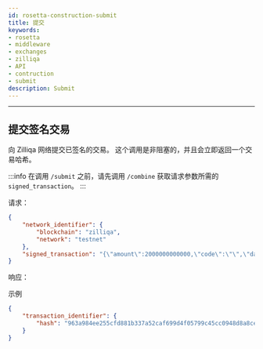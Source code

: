 ```yaml
---
id: rosetta-construction-submit
title: 提交
keywords: 
- rosetta
- middleware
- exchanges
- zilliqa
- API
- contruction
- submit
description: Submit
---
```


---

## 提交签名交易

向 Zilliqa 网络提交已签名的交易。 这个调用是非阻塞的，并且会立即返回一个交易哈希。

:::info
在调用 `/submit` 之前，请先调用 `/combine` 获取请求参数所需的`signed_transaction`。
:::


请求：

```json
{
    "network_identifier": {
        "blockchain": "zilliqa",
        "network": "testnet"
    },
    "signed_transaction": "{\"amount\":2000000000000,\"code\":\"\",\"data\":\"\",\"gasLimit\":1,\"gasPrice\":2000000000,\"nonce\":187,\"pubKey\":\"02e44ef2c5c2031386faa6cafdf5f67318cc661871b0112a27458e65f37a35655e\",\"senderAddr\":\"zil1n8uafq4thhzlq5nj50p55al9jvamr3s45hm49r\",\"signature\":\"fcb93583d963a7c11f52f04b1ecbd129aa3df896e618b47ff163dc18c53b59afc4289851fd2d5a50eaa7d7ae0763eb912797b0b34e1cf1e6d3865a218e1066b7\",\"toAddr\":\"zil1f9uqwhwkq7fnzgh5x4djyzg4a7j3apx8dsnnc0\",\"version\":21823489}"
}
```

响应：

示例

```json
{
    "transaction_identifier": {
        "hash": "963a984ee255cfd881b337a52caf699d4f05799c45cc0948d8a8ce72a6a12d8e"
    }
}
```

